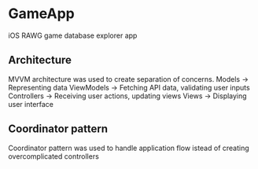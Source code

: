 ﻿# GameApp

iOS RAWG game database explorer app

## Architecture

MVVM architecture was used to create separation of concerns.
Models -> Representing data
ViewModels -> Fetching API data, validating user inputs
Controllers -> Receiving user actions, updating views
Views -> Displaying user interface

## Coordinator pattern

Coordinator pattern was used to handle application flow istead of creating overcomplicated controllers


